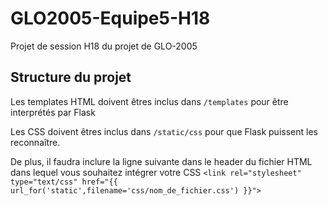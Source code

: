 # GLO2005-Equipe5-H18
Projet de session H18 du projet de GLO-2005

## Structure du projet

Les templates HTML doivent êtres inclus dans `/templates` pour être interprétés par Flask  

Les CSS doivent êtres inclus dans `/static/css` pour que Flask puissent les reconnaître.  

De plus, il faudra inclure la ligne suivante dans le header du fichier HTML dans lequel vous souhaitez intégrer votre CSS `<link rel="stylesheet" type="text/css" href="{{ url_for('static',filename='css/nom_de_fichier.css') }}">`
